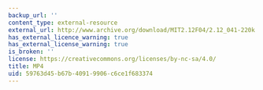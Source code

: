 ```yaml
---
backup_url: ''
content_type: external-resource
external_url: http://www.archive.org/download/MIT2.12F04/2.12_041-220k.mp4
has_external_licence_warning: true
has_external_license_warning: true
is_broken: ''
license: https://creativecommons.org/licenses/by-nc-sa/4.0/
title: MP4
uid: 59763d45-b67b-4091-9906-c6ce1f683374
---
```

